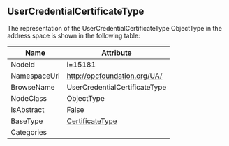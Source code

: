 <!-- objecttype -->
## UserCredentialCertificateType
  
<!-- end of text -->
The representation of the UserCredentialCertificateType ObjectType in the address space is shown in the following table:  

|Name|Attribute|
|---|---|
|NodeId|i=15181|
|NamespaceUri|http://opcfoundation.org/UA/|
|BrowseName|UserCredentialCertificateType|
|NodeClass|ObjectType|
|IsAbstract|False|
|BaseType|[CertificateType](../../ObjectTypes/CertificateType/readme.md)|
|Categories||

